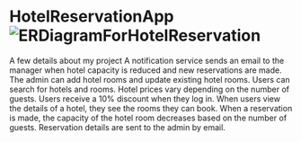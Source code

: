 # HotelReservationApp![ERDiagramForHotelReservation](https://github.com/RozerinSinem/HotelReservationApp/assets/93093636/00c9163e-d7ab-4106-a4a0-dbc45ff49186)

A few details about my project
A notification service sends an email to the manager when hotel capacity is reduced and new reservations are made.
The admin can add hotel rooms and update existing hotel rooms.
Users can search for hotels and rooms. Hotel prices vary depending on the number of guests. Users receive a 10% discount when they log in.
When users view the details of a hotel, they see the rooms they can book. When a reservation is made, the capacity of the hotel room decreases based on the number of guests. Reservation details are sent to the admin by email.
